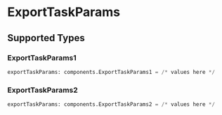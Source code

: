 # ExportTaskParams


## Supported Types

### ExportTaskParams1

```python
exportTaskParams: components.ExportTaskParams1 = /* values here */
```

### ExportTaskParams2

```python
exportTaskParams: components.ExportTaskParams2 = /* values here */
```


